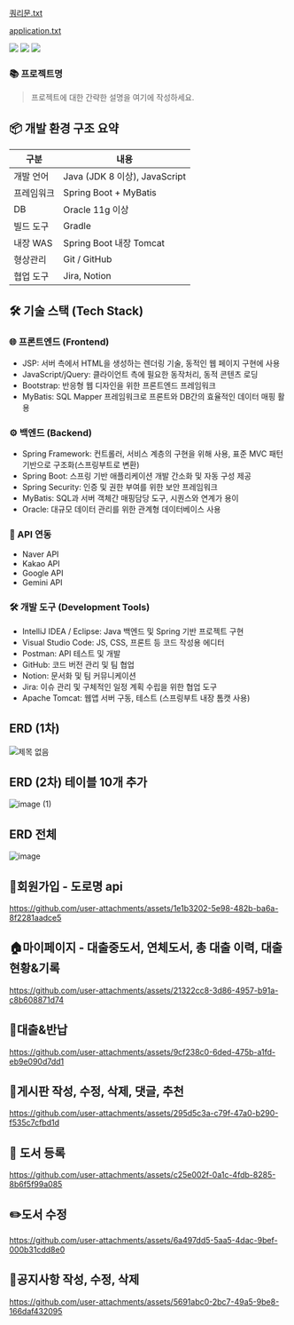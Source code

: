 
[쿼리문.txt](https://github.com/user-attachments/files/20219072/default.txt)


[application.txt](https://github.com/user-attachments/files/20207307/application.txt)

  <img src="https://img.shields.io/badge/java-007396?style=for-the-badge&logo=java&logoColor=white"> 
  <img src="https://img.shields.io/badge/oracle-F80000?style=for-the-badge&logo=oracle&logoColor=white"> 
  <img src="https://img.shields.io/badge/spring-6DB33F?style=for-the-badge&logo=spring&logoColor=white"> 

### 📚 프로젝트명

> 프로젝트에 대한 간략한 설명을 여기에 작성하세요.



## 📦 개발 환경 구조 요약

| 구분 | 내용
|-----|-----
| 개발 언어 | Java (JDK 8 이상), JavaScript
| 프레임워크 | Spring Boot + MyBatis
| DB | Oracle 11g 이상
| 빌드 도구 | Gradle
| 내장 WAS | Spring Boot 내장 Tomcat
| 형상관리 | Git / GitHub
| 협업 도구 | Jira, Notion


## 🛠️ 기술 스택 (Tech Stack)

### 🌐 프론트엔드 (Frontend)

- JSP: 서버 측에서 HTML을 생성하는 렌더링 기술, 동적인 웹 페이지 구현에 사용
- JavaScript/jQuery: 클라이언트 측에 필요한 동작처리, 동적 콘텐츠 로딩
- Bootstrap: 반응형 웹 디자인을 위한 프론트엔드 프레임워크
- MyBatis: SQL Mapper 프레임워크로 프론트와 DB간의 효율적인 데이터 매핑 활용


### ⚙️ 백엔드 (Backend)

- Spring Framework: 컨트롤러, 서비스 계층의 구현을 위해 사용, 표준 MVC 패턴 기반으로 구조화(스프링부트로 변환)
- Spring Boot: 스프링 기반 애플리케이션 개발 간소화 및 자동 구성 제공
- Spring Security: 인증 및 권한 부여를 위한 보안 프레임워크
- MyBatis: SQL과 서버 객체간 매핑담당 도구, 시퀀스와 연계가 용이
- Oracle: 대규모 데이터 관리를 위한 관계형 데이터베이스 사용


### 🔌 API 연동

- Naver API
- Kakao API
- Google API
- Gemini API


### 🛠️ 개발 도구 (Development Tools)

- IntelliJ IDEA / Eclipse: Java 백엔드 및 Spring 기반 프로젝트 구현
- Visual Studio Code: JS, CSS, 프론트 등 코드 작성용 에디터
- Postman: API 테스트 및 개발
- GitHub: 코드 버전 관리 및 팀 협업
- Notion: 문서화 및 팀 커뮤니케이션
- Jira: 이슈 관리 및 구체적인 일정 계획 수립을 위한 협업 도구
- Apache Tomcat: 웹앱 서버 구동, 테스트 (스프링부트 내장 톰캣 사용)


## ERD (1차)
![제목 없음](https://github.com/user-attachments/assets/6fcc184a-7832-47de-9f53-7db4e7636054)

## ERD (2차) 테이블 10개 추가
![image (1)](https://github.com/user-attachments/assets/e3b13c2f-8d36-4fc9-bf83-83a45a06ce74)

## ERD 전체
![image](https://github.com/user-attachments/assets/d85e13ae-4f98-4baf-982a-6cfd1c324215)

## 🔑회원가입 - 도로명 api
https://github.com/user-attachments/assets/1e1b3202-5e98-482b-ba6a-8f2281aadce5

## 🏠마이페이지 - 대출중도서, 연체도서, 총 대출 이력, 대출현황&기록
https://github.com/user-attachments/assets/21322cc8-3d86-4957-b91a-c8b608871d74

## 📖대출&반납
https://github.com/user-attachments/assets/9cf238c0-6ded-475b-a1fd-eb9e090d7dd1

## 📨게시판 작성, 수정, 삭제, 댓글, 추천
https://github.com/user-attachments/assets/295d5c3a-c79f-47a0-b290-f535c7cfbd1d

## 📕 도서 등록
https://github.com/user-attachments/assets/c25e002f-0a1c-4fdb-8285-8b6f5f99a085

## ✏️도서 수정
https://github.com/user-attachments/assets/6a497dd5-5aa5-4dac-9bef-000b31cdd8e0

## 📢공지사항 작성, 수정, 삭제
https://github.com/user-attachments/assets/5691abc0-2bc7-49a5-9be8-166daf432095
